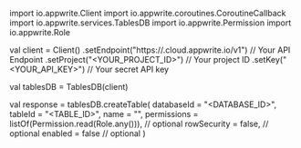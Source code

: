 import io.appwrite.Client
import io.appwrite.coroutines.CoroutineCallback
import io.appwrite.services.TablesDB
import io.appwrite.Permission
import io.appwrite.Role

val client = Client()
    .setEndpoint("https://<REGION>.cloud.appwrite.io/v1") // Your API Endpoint
    .setProject("<YOUR_PROJECT_ID>") // Your project ID
    .setKey("<YOUR_API_KEY>") // Your secret API key

val tablesDB = TablesDB(client)

val response = tablesDB.createTable(
    databaseId = "<DATABASE_ID>",
    tableId = "<TABLE_ID>",
    name = "<NAME>",
    permissions = listOf(Permission.read(Role.any())), // optional
    rowSecurity = false, // optional
    enabled = false // optional
)
